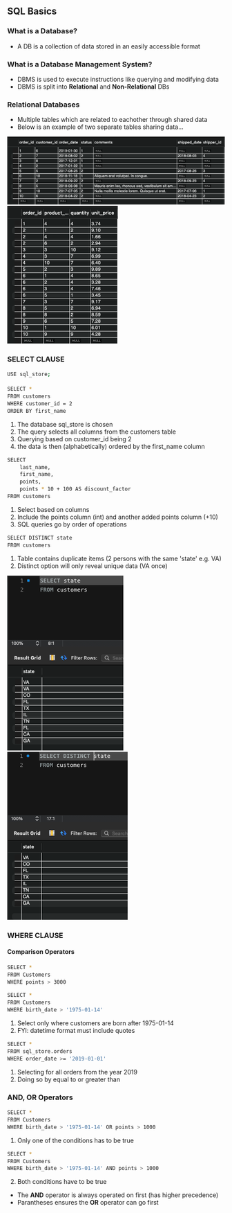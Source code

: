 ## SQL Basics

### What is a Database?
* A DB is a collection of data stored in an easily accessible format

### What is a Database Management System?
* DBMS is used to execute instructions like querying and modifying data
* DBMS is split into **Relational** and **Non-Relational** DBs

### Relational Databases
* Multiple tables which are related to eachother through shared data
* Below is an example of two separate tables sharing data...

 <img src="./MySQL_images/shared_data1.png"/>
 <img src="./MySQL_images/shared_data2.png"/>

### SELECT CLAUSE

```bash
USE sql_store; 

SELECT *
FROM customers
WHERE customer_id = 2
ORDER BY first_name
```
1. The database sql_store is chosen
2. The query selects all columns from the customers table
3. Querying based on customer_id being 2
4. the data is then (alphabetically) ordered by the first_name column

```bash
SELECT 
    last_name, 
    first_name, 
    points, 
    points * 10 + 100 AS discount_factor
FROM customers
```
1. Select based on columns
2. Include the points column (int) and another added points column (+10)
3. SQL queries go by order of operations

```bash
SELECT DISTINCT state
FROM customers
```

1. Table contains duplicate items (2 persons with the same 'state' e.g. VA)
2. Distinct option will only reveal unique data (VA once)

 <img src="./MySQL_images/duplicate.png"/>
 <img src="./MySQL_images/distinct.png"/>

### WHERE CLAUSE

#### Comparison Operators

```bash
SELECT *
FROM Customers
WHERE points > 3000
 ```

```bash
SELECT *
FROM Customers
WHERE birth_date > '1975-01-14'
```
1. Select only where customers are born after 1975-01-14
2. FYI: datetime format must include quotes 

```bash
SELECT *
FROM sql_store.orders
WHERE order_date >= '2019-01-01'
```
1. Selecting for all orders from the year 2019
2. Doing so by equal to or greater than 

### AND, OR Operators

```bash
SELECT *
FROM Customers
WHERE birth_date > '1975-01-14' OR points > 1000
```
1. Only one of the conditions has to be true

```bash
SELECT *
FROM Customers
WHERE birth_date > '1975-01-14' AND points > 1000
```
2. Both conditions have to be true

* The **AND** operator is always operated on first (has higher precedence)
* Parantheses ensures the **OR** operator can go first